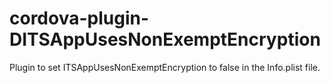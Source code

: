 # cordova-plugin-DITSAppUsesNonExemptEncryption
Plugin to set ITSAppUsesNonExemptEncryption to false in the Info.plist file.

